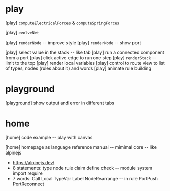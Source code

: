 # play

[play] `computeElectricalForces` & `computeSpringForces`

[play] `evolveNet`

[play] `renderNode` -- improve style
[play] `renderNode` -- show port

[play] select value in the stack -- like tab
[play] run a connected component from a port
[play] click active edge to run one step
[play] `renderStack` -- limit to the top
[play] render local variables
[play] control to route view to list of types, nodes (rules about it) and words
[play] animate rule building

# playground

[playground] show output and error in different tabs

# home

[home] code example -- play with canvas

[home] homepage as language reference manual -- mimimal core -- like alpinejs

- https://alpinejs.dev/
- 8 statements: type node rule claim define check -- module system import require
- 7 words: Call Local TypeVar Label NodeRearrange -- in rule PortPush PortReconnect
